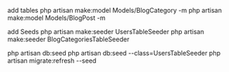 
add tables
php artisan make:model Models/BlogCategory -m
php artisan make:model Models/BlogPost -m

add Seeds
php artisan make:seeder UsersTableSeeder
php artisan make:seeder BlogCategoriesTableSeeder

php artisan db:seed
php artisan db:seed --class=UsersTableSeeder
php artisan migrate:refresh --seed
